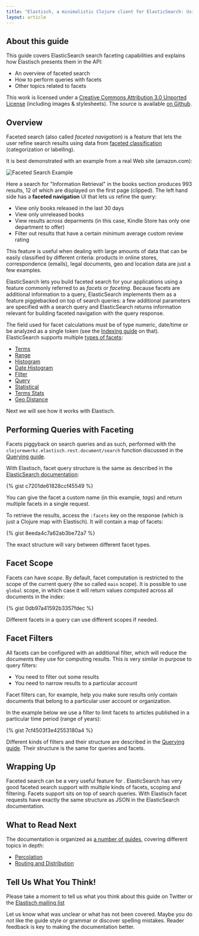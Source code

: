 ```yaml
---
title: "Elastisch, a minimalistic Clojure client for ElasticSearch: Using ElasticSearch Facets with Elastisch and Clojure"
layout: article
---
```


## About this guide

This guide covers ElasticSearch search faceting capabilities and explains how Elastisch presents them in the API:

 * An overview of faceted search
 * How to perform queries with facets
 * Other topics related to facets

This work is licensed under a <a rel="license" href="http://creativecommons.org/licenses/by/3.0/">Creative Commons Attribution 3.0 Unported License</a> (including images & stylesheets). The source is available [on Github](https://github.com/clojurewerkz/elastisch.docs).


## Overview

Faceted search (also called *faceted navigation*) is a feature that lets the user refine search results using data from [faceted classification](http://en.wikipedia.org/wiki/Faceted_classification)
(categorization or labelling).

It is best demonstrated with an example from a real Web site (amazon.com):

![Faceted Search Example](https://img.skitch.com/20120831-crq5j2ea2yyawbgmgrx7bcjkyx.jpg)

Here a search for "Information Retrieval" in the books section produces 993 results, 12 of which are displayed on the first page (clipped). The left hand side
has a **faceted navigation** UI that lets us refine the query:

 * View only books released in the last 30 days
 * View only unreleased books
 * View results across deparments (in this case, Kindle Store has only one department to offer)
 * Filter out results that have a certain minimum average custom review rating

This feature is useful when dealing with large amounts of data that can be easily classified by different criteria: products in online stores,
correspondence (emails), legal documents, geo and location data are just a few examples.

ElasticSearch lets you build faceted search for your applications using a feature commonly referred to as *facets* or *faceting*. Because facets are
additional information to a query, ElasticSearch implements them as a feature piggiebacked on top of search queries: a few additional parameters are
specified with a search query and ElasticSearch returns information relevant for building faceted navigation with the query response.

The field used for facet calculations must be of type numeric, date/time or be analyzed as a single token (see the [Indexing guide](/articles/indexing.html) on that).
ElasticSearch supports multiple [types of facets](http://www.elasticsearch.org/guide/reference/api/search/facets/):

 * [Terms](http://www.elasticsearch.org/guide/reference/api/search/facets/terms-facet.html)
 * [Range](http://www.elasticsearch.org/guide/reference/api/search/facets/range-facet.html)
 * [Histogram](http://www.elasticsearch.org/guide/reference/api/search/facets/histogram-facet.html)
 * [Date Histogram](http://www.elasticsearch.org/guide/reference/api/search/facets/date-histogram-facet.html)
 * [Filter](http://www.elasticsearch.org/guide/reference/api/search/facets/filter-facet.html)
 * [Query](http://www.elasticsearch.org/guide/reference/api/search/facets/query-facet.html)
 * [Statistical](http://www.elasticsearch.org/guide/reference/api/search/facets/statistical-facet.html)
 * [Terms Stats](http://www.elasticsearch.org/guide/reference/api/search/facets/terms-stats-facet.html)
 * [Geo Distance](http://www.elasticsearch.org/guide/reference/api/search/facets/geo-distance-facet.html)

Next we will see how it works with Elastisch.


## Performing Queries with Faceting

Facets piggyback on search queries and as such, performed with the `clojurewerkz.elastisch.rest.document/search` function discussed in the [Querying guide](/articles/querying.html).

With Elastisch, facet query structure is the same as described in the [ElasticSearch documentation](http://www.elasticsearch.org/guide/reference/api/search/facets/):

{% gist c7201de61828ccf45549 %}

You can give the facet a custom name (in this example, *tags*) and return multiple facets in a single request.

To retrieve the results, access the `:facets` key on the response (which is just a Clojure map with Elastisch). It will contain a
map of facets:

{% gist 8eeda4c7a62ab3be72a7 %}

The exact structure will vary between different facet types.


## Facet Scope

Facets can have *scope*. By default, facet computation is restricted to the scope of the current query (the so called `main` scope). It is possible to
use `global` scope, in which case it will return values computed across all documents in the index:

{% gist 0db97a41592b3357fdec %}

Different facets in a query can use different scopes if needed.


## Facet Filters

All facets can be configured with an additional filter, which will reduce the documents they use for computing results. This
is very similar in purpose to query filters:

 * You need to filter out some results
 * You need to narrow results to a particular account

Facet filters can, for example, help you make sure results only contain documents that belong to a particular user account
or organization.

In the example below we use a filter to limit facets to articles published in a particular time period (range of years):

{% gist 7cf4503f3e42553180a4 %}

Different kinds of filters and  their structure are described in the [Querying guide](/articles/querying.html). Their structure is the same
for queries and facets.


## Wrapping Up

Faceted search can be a very useful feature for . ElasticSearch has very good faceted search support with multiple kinds of facets, scoping and filtering.
Facets support sits on top of search queries. With Elastisch facet requests have exactly the same structure as JSON in the ElasticSearch documentation.


## What to Read Next

The documentation is organized as [a number of guides](/articles/guides.html), covering different topics in depth:

 * [Percolation](/articles/percolation.html)
 * [Routing and Distribution](/articles/distribution.html)



## Tell Us What You Think!

Please take a moment to tell us what you think about this guide on Twitter or the [Elastisch mailing list](https://groups.google.com/forum/#!forum/clojure-elasticsearch)

Let us know what was unclear or what has not been covered. Maybe you do not like the guide style or grammar or discover spelling mistakes. Reader feedback is key to making the
documentation better.
